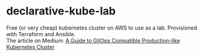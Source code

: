 # declarative-kube-lab
Free (or very cheap) kubernetes cluster on AWS  to use as a lab. Provisioned with Terraform and Ansible.\
The article on Medium: [A Guide to GitOps Compatible Production-like Kubernetes Cluster](https://betterprogramming.pub/a-guide-to-gitops-compatible-production-like-kubernetes-cluster-f87404391d8a?sk=3c4c1fdf91f7ba5be9756c078e68bd22)
